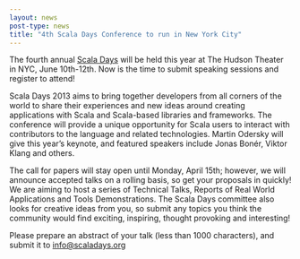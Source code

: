 ```yaml
---
layout: news
post-type: news
title: "4th Scala Days Conference to run in New York City"
---
```


The fourth annual [Scala Days](http://scaladays.org/) will be held this year at The Hudson Theater in NYC, June 10th-12th. Now is the time to submit speaking sessions and register to attend!

Scala Days 2013 aims to bring together developers from all corners of the world to share their experiences and new ideas around creating applications with Scala and Scala-based libraries and frameworks. The conference will provide a unique opportunity for Scala users to interact with contributors to the language and related technologies. Martin Odersky  will give this year’s keynote, and featured speakers include Jonas Bonér, Viktor Klang and others.

The call for papers will stay open until Monday, April 15th; however, we will announce accepted talks on a rolling basis, so get your proposals in quickly! We are aiming to host a series of Technical Talks, Reports of Real World Applications and Tools Demonstrations. The Scala Days committee also looks for creative ideas from you, so submit any topics you think the community would find exciting, inspiring, thought provoking and interesting! 

Please prepare an abstract of your talk (less than 1000 characters), and submit it to [info@scaladays.org](info@scaladays.org)